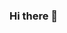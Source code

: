 ### Hi there 👋

<!--
**nacaxi/nacaxi** is a ✨ _special_ ✨ repository because its `README.md` (this file) appears on your GitHub profile.

Here are some ideas to get you started:

- 🔭 apaixonado pela natureza
- 🌱 amo animais
- 👯 gosto de ajudar os mais necessitados
- 🤔 vivendo intensamente
- 💬 socioambiental
- 📫 meu instagram é nata.wmv
- 😄 Pronouns: ...
- ⚡ apaixonado pela vida
